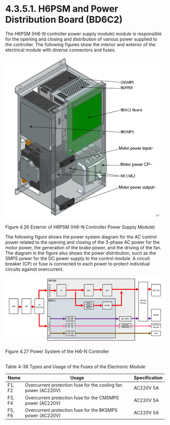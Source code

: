 ﻿# 4.3.5.1. H6PSM and Power Distribution Board (BD6C2) 

The H6PSM (Hi6-N controller power supply module) module is responsible for the opening and closing and distribution of various power supplied to the controller. The following figures show the interior and exterior of the electrical module with diverse connectors and fuses.

![](../../../_assets/그림_4.45_H6PSM(Hi6-N_제어기_전원공급모듈)_외부.png  )

Figure 4.26 Exterior of H6PSM (Hi6-N Controller Power Supply Module)

The following figure shows the power system diagram for the AC control power related to the opening and closing of the 3-phase AC power for the motor power, the generation of the brake power, and the driving of the fan. The diagram in the figure also shows the power distribution, such as the SMPS power for the DC power supply to the control module. A circuit breaker (CP) or fuse is connected to each power to protect individual circuits against overcurrent.

![](../../../_assets/그림_4.47_Hi6-N_제어기의_전원계통.png  )

Figure 4.27 Power System of the Hi6-N Controller</br></br>

Table 4-38 Types and Usage of the Fuses of the Electronic Module 

<table>
<thead>
  <tr>
    <th>Name</th>
    <th>Usage</th>
    <th>Specification</th>
  </tr>
</thead>
<tbody>
  <tr>
    <td>F1, F2</td>
    <td>Overcurrent protection fuse for the cooling fan power (AC220V)</td>
    <td>AC220V 5A</td>
  </tr>
  <tr>
    <td>F3, F4</td>
    <td>Overcurrent protection fuse for the CMSMPS power (AC220V) </td>
    <td>AC220V 5A</td>
  </tr>
  <tr>
    <td>F5, F6</td>
    <td>Overcurrent protection fuse for the BKSMPS power (AC220V) </td>
    <td>AC220V 5A</td>
  </tr>
</tbody>
</table>
